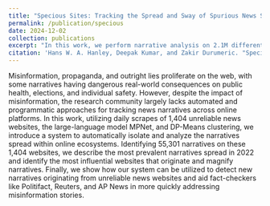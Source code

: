 ```yaml
---
title: "Specious Sites: Tracking the Spread and Sway of Spurious News Stories at Scale"
permalink: /publication/specious
date: 2024-12-02
collection: publications
excerpt: "In this work, we perform narrative analysis on 2.1M different articles across 1,404 different unreliable news website, tracking the spread  of 55,301 different stories throughout 2022."
citation: 'Hans W. A. Hanley, Deepak Kumar, and Zakir Durumeric. "Specious Sites: Tracking the Spread and Sway of Spurious News Stories at Scale." (2023).'
---
```

Misinformation, propaganda, and outright lies proliferate on the web, with some narratives having dangerous real-world consequences on public health, elections, and individual safety. However, despite the impact of misinformation, the research community largely lacks automated and programmatic approaches for tracking news narratives across online platforms. In this work, utilizing daily scrapes of 1,404 unreliable news websites, the large-language model MPNet, and DP-Means clustering, we introduce a system to automatically isolate and analyze the narratives spread within online ecosystems. Identifying 55,301 narratives on these 1,404 websites, we describe the most prevalent narratives spread in 2022 and identify the most influential websites that originate and magnify narratives. Finally, we show how our system can be utilized to detect new narratives originating from unreliable news websites and aid fact-checkers like Politifact, Reuters, and AP News in more quickly addressing misinformation stories.
